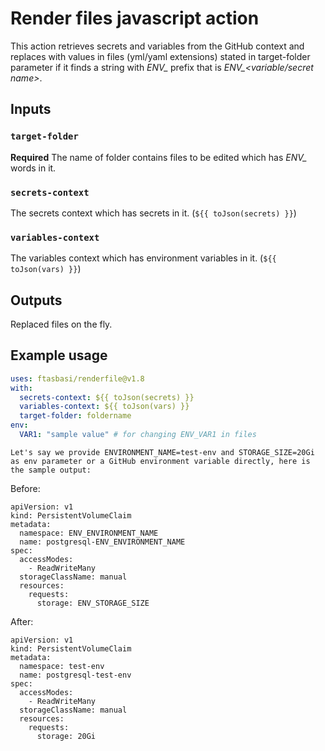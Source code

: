 # Render files javascript action

This action retrieves secrets and variables from the GitHub context and replaces with values in files (yml/yaml extensions) stated in target-folder parameter if it finds a string with *ENV_* prefix that is *ENV_<variable/secret name>*.

## Inputs

### `target-folder`

**Required** The name of folder contains files to be edited which has *ENV_* words in it.

### `secrets-context`

The secrets context which has secrets in it. (`${{ toJson(secrets) }}`)

### `variables-context`

The variables context which has environment variables in it. (`${{ toJson(vars) }}`)

## Outputs

Replaced files on the fly.

## Example usage

```yaml
uses: ftasbasi/renderfile@v1.8
with:
  secrets-context: ${{ toJson(secrets) }}
  variables-context: ${{ toJson(vars) }}
  target-folder: foldername
env:
  VAR1: "sample value" # for changing ENV_VAR1 in files
```

    Let's say we provide ENVIRONMENT_NAME=test-env and STORAGE_SIZE=20Gi as env parameter or a GitHub environment variable directly, here is the sample output:

Before:
```
apiVersion: v1
kind: PersistentVolumeClaim
metadata:
  namespace: ENV_ENVIRONMENT_NAME
  name: postgresql-ENV_ENVIRONMENT_NAME
spec:
  accessModes:
    - ReadWriteMany
  storageClassName: manual
  resources:
    requests:
      storage: ENV_STORAGE_SIZE
```

After:
```
apiVersion: v1
kind: PersistentVolumeClaim
metadata:
  namespace: test-env
  name: postgresql-test-env
spec:
  accessModes:
    - ReadWriteMany
  storageClassName: manual
  resources:
    requests:
      storage: 20Gi
```
